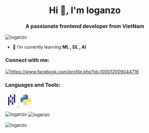 
<h1 align="center">Hi 👋, I'm loganzo</h1>
<h3 align="center">A passionate frontend developer from VietNam</h3>

<p align="left"> <img src="https://komarev.com/ghpvc/?username=loganzo&label=Profile%20views&color=0e75b6&style=flat" alt="loganzo" /> </p>

- 🌱 I’m currently learning **ML , DL , AI**

<h3 align="left">Connect with me:</h3>
<p align="left">
<a href="https://fb.com/https://www.facebook.com/profile.php?id=100012009044716" target="blank"><img align="center" src="https://raw.githubusercontent.com/rahuldkjain/github-profile-readme-generator/master/src/images/icons/Social/facebook.svg" alt="https://www.facebook.com/profile.php?id=100012009044716" height="30" width="40" /></a>
</p>

<h3 align="left">Languages and Tools:</h3>
<p align="left"> <a href="https://pandas.pydata.org/" target="_blank" rel="noreferrer"> <img src="https://raw.githubusercontent.com/devicons/devicon/2ae2a900d2f041da66e950e4d48052658d850630/icons/pandas/pandas-original.svg" alt="pandas" width="40" height="40"/> </a> <a href="https://www.python.org" target="_blank" rel="noreferrer"> <img src="https://raw.githubusercontent.com/devicons/devicon/master/icons/python/python-original.svg" alt="python" width="40" height="40"/> </a> </p>

<p><img align="left" src="https://github-readme-stats.vercel.app/api/top-langs?username=loganzo&show_icons=true&locale=en&layout=compact" alt="loganzo" /></p>

<p>&nbsp;<img align="center" src="https://github-readme-stats.vercel.app/api?username=loganzo&show_icons=true&locale=en" alt="loganzo" /></p>

<p><img align="center" src="https://github-readme-streak-stats.herokuapp.com/?user=loganzo&" alt="loganzo" /></p>
